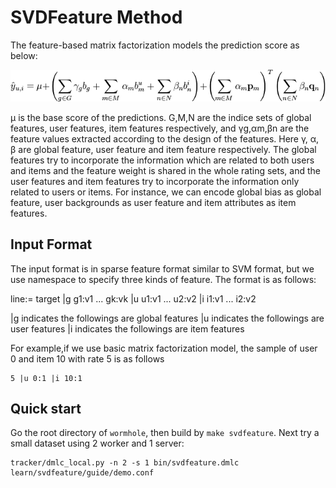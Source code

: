 # SVDFeature Method

The feature-based matrix factorization models the prediction score as below:

![obj](guide/model.png)

μ is the base score of the predictions. G,M,N are the indice sets of global features, user features, item features respectively, and γg,αm,βn are the feature values extracted according to the design of the features. Here γ, α, β are global feature, user feature and item feature respectively. The global features try to incorporate the information which are related to both users and items and the feature weight is shared in the whole rating sets, and the user features and item features try to incorporate the information only related to users or items. For instance, we can encode global bias as global feature, user backgrounds as user feature and item attributes as item features.

## Input Format

The input format is in sparse feature format similar to SVM format, but we use namespace to specify three kinds of feature. The format is as follows: 

line:= target |g g1:v1 ... gk:vk  |u u1:v1 ... u2:v2 |i i1:v1 ... i2:v2

|g indicates the followings are global features
|u indicates the followings are user features
|i indicates the followings are item features

For example,if we use basic matrix factorization model, the sample of user 0 and item 10 with rate 5 is as follows
```
5 |u 0:1 |i 10:1
```

## Quick start

Go the root directory of `wormhole`, then build by `make svdfeature`. Next try
a small dataset using 2 worker and 1 server:

```
tracker/dmlc_local.py -n 2 -s 1 bin/svdfeature.dmlc learn/svdfeature/guide/demo.conf
```

